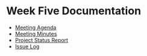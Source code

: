 # Week Five Documentation
- [Meeting Agenda](Meeting-Agenda-Week-5.pdf)
- [Meeting Minutes](Meeting-Minutes-Week-5.pdf)
- [Project Status Report](Project_Status_Report_week5.pdf)
- [Issue Log](Issue_Log_week5.pdf)
